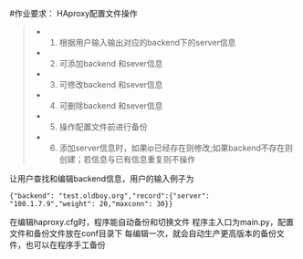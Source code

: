 #作业要求：
HAproxy配置文件操作
> * 1. 根据用户输入输出对应的backend下的server信息
> * 2. 可添加backend 和sever信息
> * 3. 可修改backend 和sever信息
> * 4. 可删除backend 和sever信息
> * 5. 操作配置文件前进行备份
> * 6. 添加server信息时，如果ip已经存在则修改;如果backend不存在则创建；若信息与已有信息重复则不操作

让用户查找和编辑backend信息，用户的输入例子为
```
{"backend": "test.oldboy.org","record":{"server": "100.1.7.9","weight": 20,"maxconn": 30}}
```
在编辑haproxy.cfg时，程序能自动备份和切换文件
程序主入口为main.py，配置文件和备份文件放在conf目录下
每编辑一次，就会自动生产更高版本的备份文件，也可以在程序手工备份
